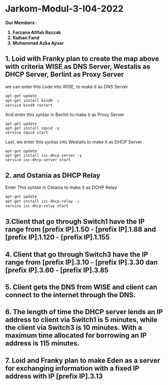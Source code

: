 # Jarkom-Modul-3-I04-2022
<strong> Our Members :
1. Farzana Afifah Razzak 
2. Raihan Farid
3. Muhammad Azka Aysar 
</strong>

## 1. Loid with Franky plan to create the map above with criteria WISE as DNS Server, Westalis as DHCP Server, Berlint as Proxy Server 
 we can enter this code into WISE, to make it as DNS Server
```bash
apt-get update
apt-get install bind9 -y
service bind9 restart
```

And enter this syntax in Berlint to make it as Proxy Server
```
apt-get update
apt-get install squid -y
service squid start
```

Last, we enter this syntax into Westalis to make it as DHCP Server
```
apt-get update
apt-get install isc-dhcp-server -y
service isc-dhcp-server start
```


## 2. and Ostania as DHCP Relay

Enter This syntax in Ostania to make it as DCHP Relay
```bash
apt-get update
apt-get install isc-dhcp-relay -y
service isc-dhcp-relay start
```


## 3.Client that go through Switch1 have the IP range from [prefix IP].1.50 - [prefix IP].1.88 and [prefix IP].1.120 - [prefix IP].1.155 

## 4. Client that go through Switch3 have the IP range from [prefix IP].3.10 - [prefix IP].3.30 dan [prefix IP].3.60 - [prefix IP].3.85

## 5. Client gets the DNS from WISE and client can connect to the internet through the DNS.

## 6. The length of time the DHCP server lends an IP address to client via Switch1 is 5 minutes, while the client via Switch3 is 10 minutes. With a maximum time allocated for borrowing an IP address is 115 minutes.

## 7. Loid and Franky plan to make Eden as a server for exchanging information with a fixed IP address with IP [prefix IP].3.13
